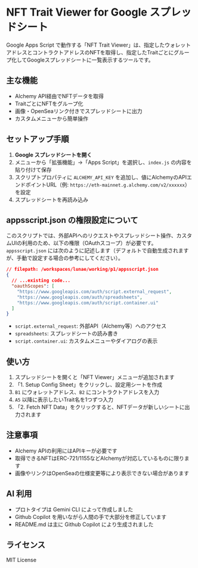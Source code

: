 # NFT Trait Viewer for Google スプレッドシート

Google Apps Script で動作する「NFT Trait Viewer」は、指定したウォレットアドレスとコントラクトアドレスのNFTを取得し、指定したTraitごとにグループ化してGoogleスプレッドシートに一覧表示するツールです。

## 主な機能

- Alchemy API経由でNFTデータを取得
- TraitごとにNFTをグループ化
- 画像・OpenSeaリンク付きでスプレッドシートに出力
- カスタムメニューから簡単操作

## セットアップ手順

1. **Google スプレッドシートを開く**
2. メニューから「拡張機能」→「Apps Script」を選択し、`index.js` の内容を貼り付けて保存
3. スクリプトプロパティに `ALCHEMY_API_KEY` を追加し、値にAlchemyのAPIエンドポイントURL（例: `https://eth-mainnet.g.alchemy.com/v2/xxxxxx`）を設定
4. スプレッドシートを再読み込み

## appsscript.json の権限設定について

このスクリプトでは、外部APIへのリクエストやスプレッドシート操作、カスタムUIの利用のため、以下の権限（OAuthスコープ）が必要です。  
`appsscript.json` には次のように記述します（デフォルトで自動生成されますが、手動で設定する場合の参考にしてください）。

```json
// filepath: /workspaces/lunae/working/p1/appsscript.json
{
  // ...existing code...
  "oauthScopes": [
    "https://www.googleapis.com/auth/script.external_request",
    "https://www.googleapis.com/auth/spreadsheets",
    "https://www.googleapis.com/auth/script.container.ui"
  ]
}
```

- `script.external_request`: 外部API（Alchemy等）へのアクセス
- `spreadsheets`: スプレッドシートの読み書き
- `script.container.ui`: カスタムメニューやダイアログの表示

## 使い方

1. スプレッドシートを開くと「NFT Viewer」メニューが追加されます
2. 「1. Setup Config Sheet」をクリックし、設定用シートを作成
3. `B1` にウォレットアドレス、`B2` にコントラクトアドレスを入力
4. `A5` 以降に表示したいTrait名を1つずつ入力
5. 「2. Fetch NFT Data」をクリックすると、NFTデータが新しいシートに出力されます

## 注意事項

- Alchemy APIの利用にはAPIキーが必要です
- 取得できるNFTはERC-721/1155などAlchemyが対応しているものに限ります
- 画像やリンクはOpenSeaの仕様変更等により表示できない場合があります

## AI 利用

- プロトタイプは Gemini CLI によって作成しました
- Github Copilot を用いながら人間の手で大部分を修正しています
- README.md は主に Github Copilot により生成されました

## ライセンス

MIT License

